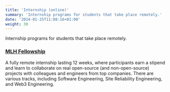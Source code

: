 ```yaml
---
title: 'Internship (online)'
summary: 'Internship programs for students that take place remotely.'
date: '2024-01-25T11:08:16+01:00'
weight: 30
---
```


Internship programs for students that take place remotely.

### [MLH Fellowship](https://fellowship.mlh.io/)
A fully remote internship lasting 12 weeks, where participants earn a stipend and learn to collaborate on real open-source (and non-open-source) projects with colleagues and engineers from top companies. There are various tracks, including Software Engineering, Site Reliability Engineering, and Web3 Engineering.

#